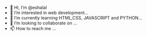 - 👋 Hi, I’m @eshalal
- 👀 I’m interested in web development...
- 🌱 I’m currently learning HTML,CSS, JAVASCRIPT and PYTHON...
- 💞️ I’m looking to collaborate on ...
- 📫 How to reach me ...

<!---
eshalal/eshalal is a ✨ special ✨ repository because its `README.md` (this file) appears on your GitHub profile.
You can click the Preview link to take a look at your changes.
--->
